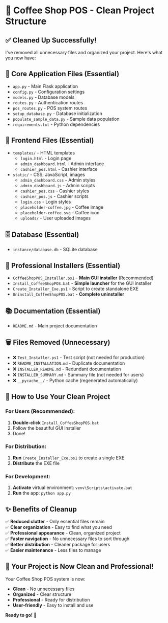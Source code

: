 # 🧹 Coffee Shop POS - Clean Project Structure

## ✅ **Cleaned Up Successfully!**

I've removed all unnecessary files and organized your project. Here's what you now have:

## 📁 **Core Application Files** (Essential)
- `app.py` - Main Flask application
- `config.py` - Configuration settings
- `models.py` - Database models
- `routes.py` - Authentication routes
- `pos_routes.py` - POS system routes
- `setup_database.py` - Database initialization
- `populate_sample_data.py` - Sample data population
- `requirements.txt` - Python dependencies

## 🎨 **Frontend Files** (Essential)
- `templates/` - HTML templates
  - `login.html` - Login page
  - `admin_dashboard.html` - Admin interface
  - `cashier_pos.html` - Cashier interface
- `static/` - CSS, JavaScript, images
  - `admin_dashboard.css` - Admin styles
  - `admin_dashboard.js` - Admin scripts
  - `cashier_pos.css` - Cashier styles
  - `cashier_pos.js` - Cashier scripts
  - `login.css` - Login styles
  - `placeholder-coffee.jpg` - Coffee image
  - `placeholder-coffee.svg` - Coffee icon
  - `uploads/` - User uploaded images

## 🗄️ **Database** (Essential)
- `instance/database.db` - SQLite database

## 🚀 **Professional Installers** (Essential)
- `CoffeeShopPOS_Installer.ps1` - **Main GUI installer** (Recommended)
- `Install_CoffeeShopPOS.bat` - **Simple launcher** for the GUI installer
- `Create_Installer_Exe.ps1` - Script to create standalone EXE
- `Uninstall_CoffeeShopPOS.bat` - **Complete uninstaller**

## 📚 **Documentation** (Essential)
- `README.md` - Main project documentation

## 🗑️ **Files Removed** (Unnecessary)
- ❌ `Test_Installer.ps1` - Test script (not needed for production)
- ❌ `README_INSTALLATION.md` - Duplicate documentation
- ❌ `INSTALLER_README.md` - Redundant documentation
- ❌ `INSTALLER_SUMMARY.md` - Summary file (not needed for users)
- ❌ `__pycache__/` - Python cache (regenerated automatically)

## 🎯 **How to Use Your Clean Project**

### **For Users (Recommended):**
1. **Double-click** `Install_CoffeeShopPOS.bat`
2. Follow the beautiful GUI installer
3. Done!

### **For Distribution:**
1. **Run** `Create_Installer_Exe.ps1` to create a single EXE
2. **Distribute** the EXE file

### **For Development:**
1. **Activate** virtual environment: `venv\Scripts\activate.bat`
2. **Run** the app: `python app.py`

## ✨ **Benefits of Cleanup**

✅ **Reduced clutter** - Only essential files remain  
✅ **Clear organization** - Easy to find what you need  
✅ **Professional appearance** - Clean, organized project  
✅ **Faster navigation** - No unnecessary files to sort through  
✅ **Better distribution** - Cleaner package for users  
✅ **Easier maintenance** - Less files to manage  

## 🎉 **Your Project is Now Clean and Professional!**

Your Coffee Shop POS system is now:
- **Clean** - No unnecessary files
- **Organized** - Clear structure
- **Professional** - Ready for distribution
- **User-friendly** - Easy to install and use

**Ready to go!** 🚀
